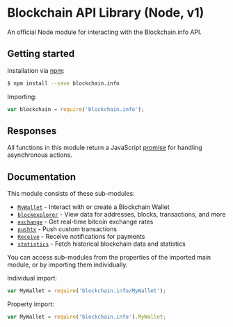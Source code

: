 # Blockchain API Library (Node, v1)

An official Node module for interacting with the Blockchain.info API.

## Getting started

Installation via [npm](https://npmjs.com):

```sh
$ npm install --save blockchain.info
```

Importing:

```js
var blockchain = require('blockchain.info');
```

## Responses

All functions in this module return a JavaScript [promise](https://promisesaplus.com/) for handling asynchronous actions.

## Documentation

This module consists of these sub-modules:

  * [`MyWallet`](./MyWallet) - Interact with or create a Blockchain Wallet
  * [`blockexplorer`](./blockexplorer) - View data for addresses, blocks, transactions, and more
  * [`exchange`](./exchange) - Get real-time bitcoin exchange rates
  * [`pushtx`](./pushtx) - Push custom transactions
  * [`Receive`](./Receive) - Receive notifications for payments
  * [`statistics`](./statistics) - Fetch historical blockchain data and statistics

You can access sub-modules from the properties of the imported main module, or by importing them individually.

Individual import:

```js
var MyWallet = require('blockchain.info/MyWallet');
```

Property import:

```js
var MyWallet = require('blockchain.info').MyWallet;
```

